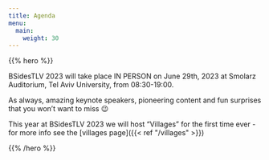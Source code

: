 ```yaml
---
title: Agenda
menu:
  main:
    weight: 30
---
```


{{% hero %}}

BSidesTLV 2023 will take place IN PERSON on June 29th, 2023 at Smolarz Auditorium,
Tel Aviv University, from 08:30-19:00.

As always, amazing keynote speakers, pioneering content and fun surprises that you won’t want to miss 😉

This year at BSidesTLV 2023 we will host “Villages” for the first time ever - for more info see the [villages page]({{< ref "/villages" >}})


{{% /hero %}}
